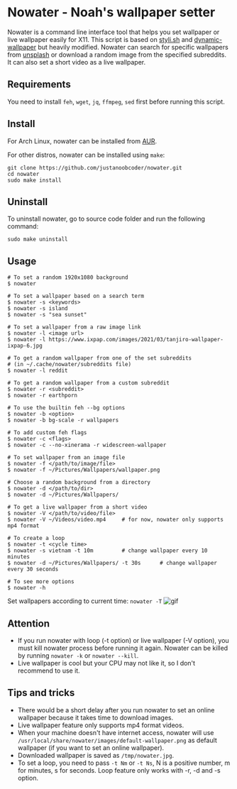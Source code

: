 # Nowater - Noah's wallpaper setter
Nowater is a command line interface tool that helps you set wallpaper or live wallpaper easily for X11. This script is based on [styli.sh](https://github.com/thevinter/styli.sh) and [dynamic-wallpaper](https://github.com/adi1090x/dynamic-wallpaper) but heavily modified. Nowater can search for specific wallpapers from [unsplash](https://unsplash.com/) or download a random image from the specified subreddits. It can also set a short video as a live wallpaper.

## Requirements
You need to install `feh`, `wget`, `jq`, `ffmpeg`, `sed` first before running this script.

## Install
For Arch Linux, nowater can be installed from [AUR](https://aur.archlinux.org/packages/nowater/).

For other distros, nowater can be installed using `make`:
```
git clone https://github.com/justanoobcoder/nowater.git
cd nowater
sudo make install
```

## Uninstall
To uninstall nowater, go to source code folder and run the following command:
```
sudo make uninstall
```

## Usage
```
# To set a random 1920x1080 background
$ nowater

# To set a wallpaper based on a search term
$ nowater -s <keywords>
$ nowater -s island
$ nowater -s "sea sunset"

# To set a wallpaper from a raw image link
$ nowater -l <image url>
$ nowater -l https://www.ixpap.com/images/2021/03/tanjiro-wallpaper-ixpap-6.jpg

# To get a random wallpaper from one of the set subreddits
# (in ~/.cache/nowater/subreddits file)
$ nowater -l reddit

# To get a random wallpaper from a custom subreddit
$ nowater -r <subreddit>
$ nowater -r earthporn

# To use the builtin feh --bg options
$ nowater -b <option>
$ nowater -b bg-scale -r wallpapers

# To add custom feh flags
$ nowater -c <flags>
$ nowater -c --no-xinerama -r widescreen-wallpaper

# To set wallpaper from an image file
$ nowater -f </path/to/image/file>
$ nowater -f ~/Pictures/Wallpapers/wallpaper.png

# Choose a random background from a directory
$ nowater -d </path/to/dir>
$ nowater -d ~/Pictures/Wallpapers/

# To get a live wallpaper from a short video
$ nowater -V </path/to/video/file>
$ nowater -V ~/Videos/video.mp4     # for now, nowater only supports mp4 format

# To create a loop
$ nowater -t <cycle time>
$ nowater -s vietnam -t 10m         # change wallpaper every 10 minutes
$ nowater -d ~/Pictures/Wallpapers/ -t 30s      # change wallpaper every 30 seconds

# To see more options
$ nowater -h
```
Set wallpapers according to current time: `nowater -T`
![gif](https://raw.githubusercontent.com/justanoobcoder/nowater/dev/nowater.gif)

## Attention
- If you run nowater with loop (-t option) or live wallpaper (-V option), you must kill nowater process before running it again. Nowater can be killed by running `nowater -k` or `nowater --kill`.
- Live wallpaper is cool but your CPU may not like it, so I don't recommend to use it.

## Tips and tricks
- There would be a short delay after you run nowater to set an online wallpaper because it takes time to download images.
- Live wallpaper feature only supports mp4 format videos.
- When your machine doesn't have internet access, nowater will use `/usr/local/share/nowater/images/default-wallpaper.png` as default wallpaper (if you want to set an online wallpaper).
- Downloaded wallpaper is saved as `/tmp/nowater.jpg`.
- To set a loop, you need to pass `-t Nm` or `-t Ns`, N is a positive number, m for minutes, s for seconds. Loop feature only works with -r, -d and -s option.
